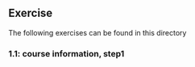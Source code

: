 ## Exercise

The following exercises can be found in this directory

### 1.1: course information, step1